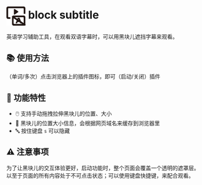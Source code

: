 # <img src="public/icon.png" width="50" style="vertical-align: middle;" /> block subtitle

英语学习辅助工具，在观看双语字幕时，可以用黑块儿遮挡字幕来观看。

## 📚 使用方法

（单词/多次）点击浏览器上的插件图标，即可（启动/关闭）插件

## 🌟 功能特性

- 🖱️ 支持手动拖拽拉伸黑块儿的位置、大小
- 💾 黑块儿的位置大小信息，会根据网页域名来缓存到浏览器里
- 🔤 按住键盘 `s` 可以隐藏

## ⚠️ 注意事项

为了让黑块儿的交互体验更好，启动功能时，整个页面会覆盖一个透明的遮罩层。以至于页面的所有内容处于不可点击状态；可以使用键盘快捷键，来配合观看。

